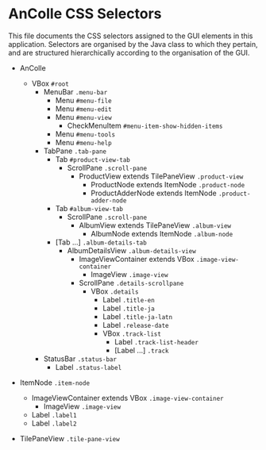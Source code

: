 # AnColle CSS Selectors

This file documents the CSS selectors assigned to the GUI elements in this
application. Selectors are organised by the Java class to which they pertain,
and are structured hierarchically according to the organisation of the GUI.

- AnColle
    - VBox `#root`
        - MenuBar `.menu-bar`
            - Menu `#menu-file`
            - Menu `#menu-edit`
            - Menu `#menu-view`
                - CheckMenuItem `#menu-item-show-hidden-items`
            - Menu `#menu-tools`
            - Menu `#menu-help`
        - TabPane `.tab-pane`
            - Tab `#product-view-tab`
                - ScrollPane `.scroll-pane`
                    - ProductView extends TilePaneView `.product-view`
                        - ProductNode extends ItemNode `.product-node`
                        - ProductAdderNode extends ItemNode `.product-adder-node`
            - Tab `#album-view-tab`
                - ScrollPane `.scroll-pane`
                    - AlbumView extends TilePaneView `.album-view`
                        - AlbumNode extends ItemNode `.album-node`
            - [Tab ...] `.album-details-tab`
                - AlbumDetailsView `.album-details-view`
                    - ImageViewContainer extends VBox `.image-view-container`
                        - ImageView `.image-view`
                    - ScrollPane `.details-scrollpane`
                        - VBox `.details`
                            - Label `.title-en`
                            - Label `.title-ja`
                            - Label `.title-ja-latn`
                            - Label `.release-date`
                            - VBox `.track-list`
                                - Label `.track-list-header`
                                - [Label ...] `.track`
        - StatusBar `.status-bar`
            - Label `.status-label`

- ItemNode `.item-node`
    - ImageViewContainer extends VBox `.image-view-container`
        - ImageView `.image-view`
    - Label `.label1`
    - Label `.label2`

- TilePaneView `.tile-pane-view`
